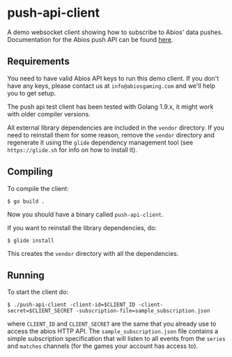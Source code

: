 # push-api-client
A demo websocket client showing how to subscribe to Abios' data pushes. Documentation for the Abios push API can be found [here](https://docs.abiosgaming.com/v2/reference#new-push-api-overview).

## Requirements
You need to have valid Abios API keys to run this demo client. If you don't have any keys, please contact us at `info@abiosgaming.com` and we'll help you to get setup.
 
The push api test client has been tested with Golang 1.9.x, it might work with older compiler versions.

All external library dependencies are included in the `vendor` directory. If you need to reinstall them for some reason, remove the `vendor` directory and regenerate it using the `glide` dependency management tool (see `https://glide.sh` for info on how to install it).

## Compiling
To compile the client:

`$ go build .`

Now you should have a binary called `push-api-client`.


If you want to reinstall the library dependencies, do:

`$ glide install`

This creates the `vendor` directory with all the dependencies.


## Running
To start the client do:

 `$ ./push-api-client -client-id=$CLIENT_ID -client-secret=$CLIENT_SECRET -subscription-file=sample_subscription.json`

where `CLIENT_ID` and `CLIENT_SECRET` are the same that you already use to access the abios HTTP API. The `sample_subscription.json` file contains a simple subscription specification that will listen to all events from the `series` and `matches` channels (for the games your account has access to).
